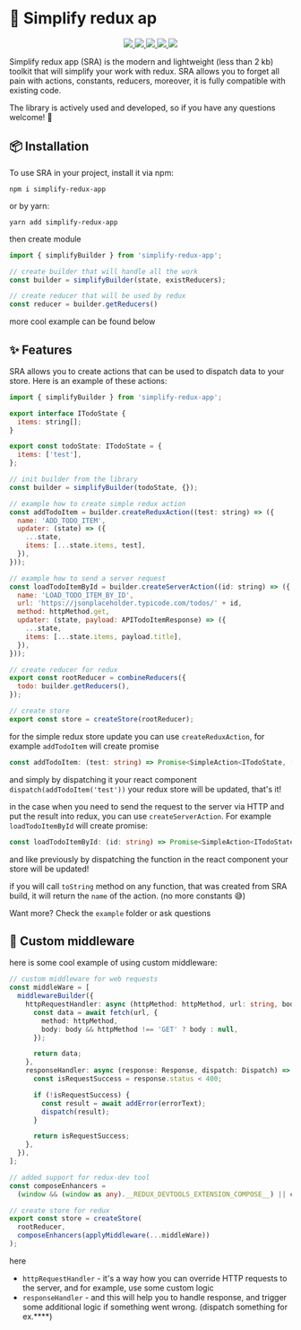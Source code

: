 # 🐒  Simplify redux ap
<p align="center">
  <a href="https://github.com/simplify-apps/simplify-redux-app/actions/workflows/publish.yml">
    <img src="https://github.com/simplify-apps/simplify-redux-app/actions/workflows/publish.yml/badge.svg" />
  </a>

  <a href="https://npm.im/simplify-redux-app/">
    <img src="https://img.shields.io/npm/v/simplify-redux-app.svg" />
  </a>

  <a href="https://www.npmjs.com/package/simplify-redux-app">
    <img src="https://badgen.net/npm/dw/simplify-redux-app" />
  </a>

  <a href="https://github.com/simplify-apps/simplify-redux-app/blob/master/LICENSE">
    <img src="https://badgen.now.sh/badge/license/MIT" />
  </a>
  
  <a href="https://bundlephobia.com/result?p=simplify-redux-app">
    <img src="https://badgen.net/bundlephobia/minzip/simplify-redux-app">
  </a>
</p>

Simplify redux app (SRA) is the modern and lightweight (less than 2 kb) toolkit that will simplify your work with redux. SRA allows you to forget all pain with actions, constants, reducers, moreover, it is fully compatible with existing code.

The library is actively used and developed, so if you have any questions welcome! 👋 


## 📦 Installation

To use SRA in your project, install it via npm:

```
npm i simplify-redux-app
```
or by yarn:
```
yarn add simplify-redux-app
```

then create module

```jsx
import { simplifyBuilder } from 'simplify-redux-app';

// create builder that will handle all the work
const builder = simplifyBuilder(state, existReducers);

// create reducer that will be used by redux
const reducer = builder.getReducers()
```

more cool example can be found below

## ✨ Features
SRA allows you to create actions that can be used to dispatch data to your store. Here is an example of these actions:

```jsx
import { simplifyBuilder } from 'simplify-redux-app';

export interface ITodoState {
  items: string[];
}

export const todoState: ITodoState = {
  items: ['test'],
};

// init builder from the library
const builder = simplifyBuilder(todoState, {});

// example how to create simple redux action
const addTodoItem = builder.createReduxAction((test: string) => ({
  name: 'ADD_TODO_ITEM',
  updater: (state) => ({
    ...state,
    items: [...state.items, test],
  }),
}));

// example how to send a server request
const loadTodoItemById = builder.createServerAction((id: string) => ({
  name: 'LOAD_TODO_ITEM_BY_ID',
  url: 'https://jsonplaceholder.typicode.com/todos/' + id,
  method: httpMethod.get,
  updater: (state, payload: APITodoItemResponse) => ({
    ...state,
    items: [...state.items, payload.title],
  }),
}));

// create reducer for redux
export const rootReducer = combineReducers({
  todo: builder.getReducers(),
});

// create store
export const store = createStore(rootReducer);
```

for the simple redux store update you can use `createReduxAction`, for example `addTodoItem` will create promise
```typescript
const addTodoItem: (test: string) => Promise<SimpleAction<ITodoState, [test: string]>>
```

and simply by dispatching it your react component `dispatch(addTodoItem('test'))` your redux store will be updated, that's it!

in the case when you need to send the request to the server via HTTP and put the result into redux, you can use `createServerAction`. For example `loadTodoItemById` will create promise:

```typescript
const loadTodoItemById: (id: string) => Promise<SimpleAction<ITodoState, APITodoItemResponse>>
```

and like previously by dispatching the function in the react component your store will be updated!

if you will call `toString` method on any function, that was created from SRA build, it will return the `name` of the action. (no more constants 😅)

Want more? Check the `example` folder or ask questions

## 👷 Custom middleware 

here is some cool example of using custom middleware:

```typescript
// custom middleware for web requests
const middleWare = [
  middlewareBuilder({
    httpRequestHandler: async (httpMethod: httpMethod, url: string, body: any) => {
      const data = await fetch(url, {
        method: httpMethod,
        body: body && httpMethod !== 'GET' ? body : null,
      });

      return data;
    },
    responseHandler: async (response: Response, dispatch: Dispatch) => {
      const isRequestSuccess = response.status < 400;

      if (!isRequestSuccess) {
        const result = await addError(errorText);
        dispatch(result);
      }

      return isRequestSuccess;
    },
  }),
];

// added support for redux-dev tool
const composeEnhancers =
  (window && (window as any).__REDUX_DEVTOOLS_EXTENSION_COMPOSE__) || compose;

// create store for redux
export const store = createStore(
  rootReducer,
  composeEnhancers(applyMiddleware(...middleWare))
);

```

here 
- `httpRequestHandler` -  it's a way how you can override HTTP requests to the server, and for example, use some custom logic
- `responseHandler`  - and this will help you to handle response, and trigger some additional logic if something went wrong. (dispatch something for ex.****)

